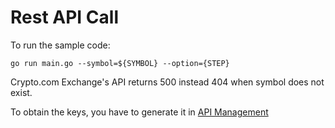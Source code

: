 # Rest API Call

To run the sample code:

    go run main.go --symbol=${SYMBOL} --option={STEP}


Crypto.com Exchange's API returns 500 instead 404 when symbol does not exist.

To obtain the keys, you have to generate it in [API Management](https://crypto.com/exchange/personal/api-management)